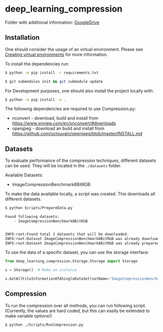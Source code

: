 # deep_learning_compression

Folder with additional information: [GoogleDrive](https://drive.google.com/drive/folders/169hvlZwRuLNFSC1VJuDmnXZuatHHbEax?usp=sharing)



## Installation

One should consider the usage of an virtual environment. Please see [Creating virtual environments](https://docs.python.org/3/library/venv.html#creating-virtual-environments) for more information.


 To install the dependencies run:

```bash
$ python -m pip install -r requirements.txt

$ git submodules init && git submodule update
```

For Development purposes, one should also install the project locally with:
```bash
$ python -m pip install -e .
```

The following dependencies are required to use Compression.py:
- nconvert - download, build and install from https://www.xnview.com/en/xnconvert/#downloads
- openjpeg - download an build and install from https://github.com/uclouvain/openjpeg/blob/master/INSTALL.md


## Datasets

To evaluate performance of the compression techniques, different datasets can be used. They will be located in the `./datasets` folder.

Available Datasets:
- ImageCompressionBenchmark8BitRGB

To make the data available locally, a script was created. This downloads all different datasets.

```bash
$ python Scripts/PrepareData.py

Found following datasets:
	- ImageCompressionBenchmark8BitRGB


INFO:root:Found total 1 datasets that will be downloaded.
INFO:root:Dataset ImageCompressionBenchmark8BitRGB was already downloaded.
INFO:root:Dataset ImageCompressionBenchmark8BitRGB was already prepared!

```

To use the data of a specific dataset, you can use the storage interface:

```python
from deep_learning_compression.Storage.Storage import Storage

s = Storage()  # Make an instance

s.GetAllFileInformationOfASingleDataSet(setName="ImageCompressionBenchmark8BitRGB")

```

## Compression

To run the compression over all methods, you can run following script.
(Currently, the values are hard coded, but this can easily be extended to make variable options!)


```bash
$ python ./Scripts/RunCompression.py

```



